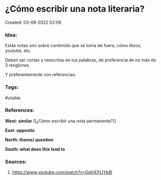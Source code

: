 
# ¿Cómo escribir una nota literaria?

Created: 03-08-2022 02:06

### <span class="pink"> **Idea:** </span>
Estás notas son sobre contenido que se toma de fuera, cómo libros, youtube, etc.

Deben ser cortas y reescritas en tus palabras, de preferencia de no más de 3 renglones.

Y preferentemente con referencias.

### <span class="orange"> **Tags:**</span>
<span class="tag"> #visible</span> 

### <span class="green"> **References:**</span>

<span class="blue"> **West: similar** </span>
[[¿Cómo escribir una nota permanente?]]

<span class="blue"> **East: opposite** </span>

<span class="blue"> **North: theme/ question** </span>

<span class="blue"> **South: what does this lead to** </span>


### <span class="purple"> **Sources:**</span>

1. https://www.youtube.com/watch?v=GpV47rUYk8I